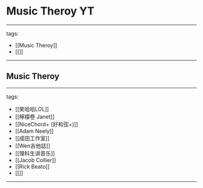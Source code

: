 # Music Theroy YT

---
tags:
  - [[Music Theroy]]
  - [[]]
---

## Music Theroy
---
tags:
  - [[笑哈哈LOL]]
  - [[檸檬卷 Janet]]
  - [[NiceChord+ (好和弦+)]]
  - [[Adam Neely]]
  - [[成田工作室]]
  - [[Wen吉他誌]]
  - [[理科生讲音乐]]
  - [[Jacob Collier]]
  - [[Rick Beato]]
  - [[]]
---